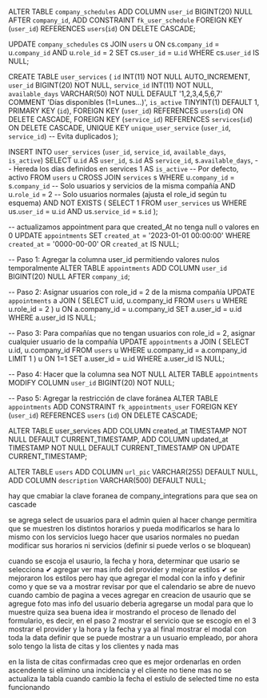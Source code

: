 <!-- Agrega user_id como campo nullable (como ya lo habías planteado): -->

ALTER TABLE `company_schedules`
ADD COLUMN `user_id` BIGINT(20) NULL AFTER `company_id`,
ADD CONSTRAINT `fk_user_schedule` FOREIGN KEY (`user_id`) REFERENCES `users`(`id`) ON DELETE CASCADE;

<!-- Relación entre tablas:
Unimos company_schedules (horarios) con users mediante company_id.
Filtramos solo usuarios con rol de administrador (role_id = [ID_DEL_ROL_ADMIN]).
Actualización:
Asignamos el id del admin como user_id en los horarios donde user_id es NULL. -->

UPDATE `company_schedules` cs
JOIN `users` u ON cs.`company_id` = u.`company_id` AND u.`role_id` = 2
SET cs.`user_id` = u.`id`
WHERE cs.`user_id` IS NULL;

<!-- se cra tabla user_services -->

CREATE TABLE `user_services` (
`id` INT(11) NOT NULL AUTO_INCREMENT,
`user_id` BIGINT(20) NOT NULL,
`service_id` INT(11) NOT NULL,
`available_days` VARCHAR(50) NOT NULL DEFAULT '1,2,3,4,5,6,7' COMMENT 'Días disponibles (1=Lunes...)',
`is_active` TINYINT(1) DEFAULT 1,
PRIMARY KEY (`id`),
FOREIGN KEY (`user_id`) REFERENCES `users`(`id`) ON DELETE CASCADE,
FOREIGN KEY (`service_id`) REFERENCES `services`(`id`) ON DELETE CASCADE,
UNIQUE KEY `unique_user_service` (`user_id`, `service_id`) -- Evita duplicados
);

<!-- se llena la tabla user_services -->

INSERT INTO `user_services` (`user_id`, `service_id`, `available_days`, `is_active`)
SELECT
u.`id` AS `user_id`,
s.`id` AS `service_id`,
s.`available_days`, -- Hereda los días definidos en services
1 AS `is_active` -- Por defecto, activo
FROM
`users` u
CROSS JOIN
`services` s
WHERE
u.`company_id` = s.`company_id` -- Solo usuarios y servicios de la misma compañía
AND u.`role_id` = 2 -- Solo usuarios normales (ajusta el role_id según tu esquema)
AND NOT EXISTS (
SELECT 1 FROM `user_services` us
WHERE us.`user_id` = u.`id` AND us.`service_id` = s.`id`
);

-- actualizamos appointment para que created_At no tenga null o valores en 0
UPDATE `appointments`
SET `created_at` = '2023-01-01 00:00:00'
WHERE `created_at` = '0000-00-00' OR `created_at` IS NULL;

-- Paso 1: Agregar la columna user_id permitiendo valores nulos temporalmente
ALTER TABLE `appointments`
ADD COLUMN `user_id` BIGINT(20) NULL AFTER `company_id`;

-- Paso 2: Asignar usuarios con role_id = 2 de la misma compañía
UPDATE `appointments` a
JOIN (
SELECT u.id, u.company_id
FROM `users` u
WHERE u.role_id = 2
) u ON a.company_id = u.company_id
SET a.user_id = u.id
WHERE a.user_id IS NULL;

-- Paso 3: Para compañías que no tengan usuarios con role_id = 2, asignar cualquier usuario de la compañía
UPDATE `appointments` a
JOIN (
SELECT u.id, u.company_id
FROM `users` u
WHERE u.company_id = a.company_id
LIMIT 1
) u ON 1=1
SET a.user_id = u.id
WHERE a.user_id IS NULL;

-- Paso 4: Hacer que la columna sea NOT NULL
ALTER TABLE `appointments`
MODIFY COLUMN `user_id` BIGINT(20) NOT NULL;

-- Paso 5: Agregar la restricción de clave foránea
ALTER TABLE `appointments`
ADD CONSTRAINT `fk_appointments_user`
FOREIGN KEY (`user_id`) REFERENCES `users` (`id`) ON DELETE CASCADE;

ALTER TABLE user_services
ADD COLUMN created_at TIMESTAMP NOT NULL DEFAULT CURRENT_TIMESTAMP,
ADD COLUMN updated_at TIMESTAMP NOT NULL DEFAULT CURRENT_TIMESTAMP ON UPDATE CURRENT_TIMESTAMP;

ALTER TABLE `users`
ADD COLUMN `url_pic` VARCHAR(255) DEFAULT NULL,
ADD COLUMN `description` VARCHAR(500) DEFAULT NULL;

hay que cmabiar la clave foranea de company_integrations para que sea on cascade

se agrega select de usuarios para el admin quien al hacer change permitira que se muestren los distintos horarios y pueda modificarlos
se hara lo mismo con los servicios
luego hacer que usarios normales no puedan modificar sus horarios ni servicios (definir si puede verlos o se bloquean)

cuando se escoja el usaurio, la fecha y hora, determinar que usario se selecciona ✔
agregar ver mas info del provider y mejorar estilos ✔
se mejoraron los estilos pero hay que agregar el modal con la info y definir como y que se va a mostrar
revisar por que el calendario se abre de nuevo cuando cambio de pagina a veces
agregar en creacion de usaurio que se agregue foto
mas info del usuario deberia agregarse un modal para que lo muestre
quiza sea buena idea ir mostrando el proceso de llenado del formulario, es decir, en el paso 2 mostrar el servicio que se escogio
en el 3 mostrar el provider y la hora y la fecha y ya al final mostrar el modal con toda la data
definir que se puede mostrar a un usuario empleado, por ahora solo tengo la lista de citas y los clientes y nada mas

en la lista de citas confirmadas creo que es mejor ordenarlas en orden ascendente
si elimino una incidencia y el cliente no tiene mas no se actualiza la tabla
cuando cambio la fecha el estiulo de selected time no esta funcionando
